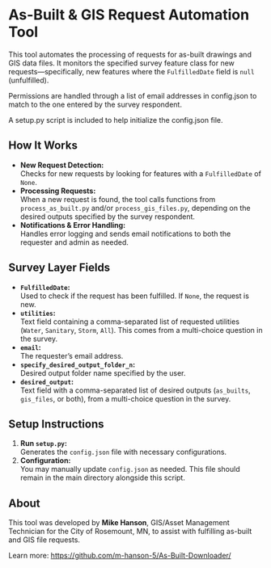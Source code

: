 # As-Built & GIS Request Automation Tool

This tool automates the processing of requests for as-built drawings and GIS data files. It monitors the specified survey feature class for new requests—specifically, new features where the `FulfilledDate` field is `null` (unfulfilled).

Permissions are handled through a list of email addresses in config.json to match to the one entered by the survey respondent.

A setup.py script is included to help initialize the config.json file.

## How It Works

- **New Request Detection:**  
  Checks for new requests by looking for features with a `FulfilledDate` of `None`.
- **Processing Requests:**  
  When a new request is found, the tool calls functions from `process_as_built.py` and/or `process_gis_files.py`, depending on the desired outputs specified by the survey respondent.
- **Notifications & Error Handling:**  
  Handles error logging and sends email notifications to both the requester and admin as needed.

## Survey Layer Fields

- **`FulfilledDate`:**  
  Used to check if the request has been fulfilled. If `None`, the request is new.
- **`utilities`:**  
  Text field containing a comma-separated list of requested utilities (`Water`, `Sanitary`, `Storm`, `All`). This comes from a multi-choice question in the survey.
- **`email`:**  
  The requester’s email address.
- **`specify_desired_output_folder_n`:**  
  Desired output folder name specified by the user.
- **`desired_output`:**  
  Text field with a comma-separated list of desired outputs (`as_builts`, `gis_files`, or both), from a multi-choice question in the survey.

## Setup Instructions

1. **Run `setup.py`:**  
   Generates the `config.json` file with necessary configurations.
2. **Configuration:**  
   You may manually update `config.json` as needed. This file should remain in the main directory alongside this script.

## About

This tool was developed by **Mike Hanson**, GIS/Asset Management Technician for the City of Rosemount, MN, to assist with fulfilling as-built and GIS file requests.

Learn more:
https://github.com/m-hanson-5/As-Built-Downloader/

